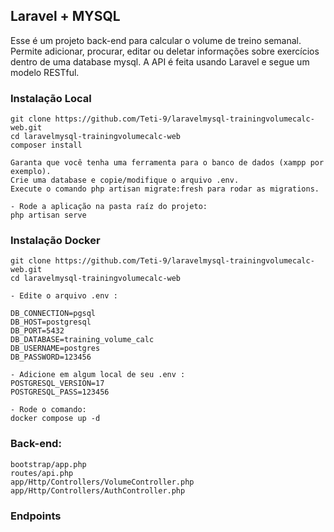 ## Laravel + MYSQL

Esse é um projeto back-end para calcular o volume de treino semanal. Permite adicionar, procurar, editar ou deletar informações sobre exercícios dentro de uma database mysql. A API é feita usando Laravel e segue um modelo RESTful.

### Instalação Local
```
git clone https://github.com/Teti-9/laravelmysql-trainingvolumecalc-web.git
cd laravelmysql-trainingvolumecalc-web
composer install

Garanta que você tenha uma ferramenta para o banco de dados (xampp por exemplo).
Crie uma database e copie/modifique o arquivo .env.
Execute o comando php artisan migrate:fresh para rodar as migrations.

- Rode a aplicação na pasta raíz do projeto:
php artisan serve
```
### Instalação Docker
```
git clone https://github.com/Teti-9/laravelmysql-trainingvolumecalc-web.git
cd laravelmysql-trainingvolumecalc-web

- Edite o arquivo .env :

DB_CONNECTION=pgsql
DB_HOST=postgresql
DB_PORT=5432
DB_DATABASE=training_volume_calc
DB_USERNAME=postgres
DB_PASSWORD=123456

- Adicione em algum local de seu .env : 
POSTGRESQL_VERSION=17
POSTGRESQL_PASS=123456

- Rode o comando:
docker compose up -d

```
### Back-end:
```
bootstrap/app.php
routes/api.php
app/Http/Controllers/VolumeController.php
app/Http/Controllers/AuthController.php
```

### Endpoints
